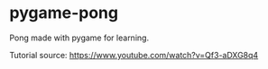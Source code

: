 # pygame-pong
Pong made with pygame for learning.

Tutorial source: https://www.youtube.com/watch?v=Qf3-aDXG8q4
